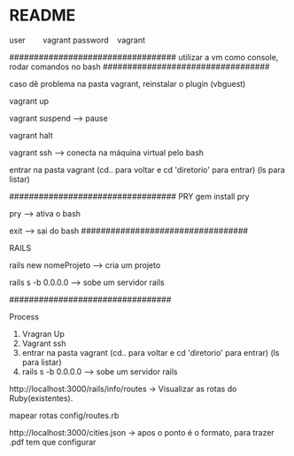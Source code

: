 # README

user        vagrant
password    vagrant

##################################
utilizar a vm como console, rodar comandos no bash
##################################

caso dê problema na pasta vagrant, reinstalar o plugin (vbguest)

vagrant up

vagrant suspend --> pause

vagrant halt 

vagrant ssh --> conecta na máquina virtual pelo bash

entrar na pasta vagrant (cd.. para voltar e cd 'diretorio' para entrar) (ls para listar)

##################################
PRY
gem install pry

pry --> ativa o bash

exit --> sai do bash
##################################

RAILS

rails new nomeProjeto --> cria um projeto

rails s -b 0.0.0.0 --> sobe um servidor rails

#################################

Process

1. Vragran Up
2. Vagrant ssh 
3. entrar na pasta vagrant (cd.. para voltar e cd 'diretorio' para entrar) (ls para listar)
4. rails s -b 0.0.0.0 --> sobe um servidor rails


http://localhost:3000/rails/info/routes -> Visualizar as rotas do Ruby(existentes).

mapear rotas config/routes.rb


http://localhost:3000/cities.json -> apos o ponto é o formato, para  trazer .pdf tem que configurar